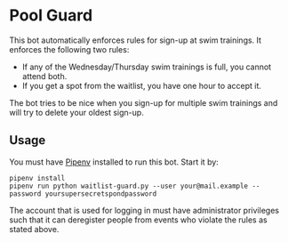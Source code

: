 # Pool Guard

This bot automatically enforces rules for sign-up at swim trainings.
It enforces the following two rules:

- If any of the Wednesday/Thursday swim trainings is full, you cannot attend both.
- If you get a spot from the waitlist, you have one hour to accept it.

The bot tries to be nice when you sign-up for multiple swim trainings and will try to delete your oldest sign-up.

## Usage

You must have [Pipenv](https://pipenv.pypa.io/en/latest/) installed to run this bot.
Start it by:

```
pipenv install
pipenv run python waitlist-guard.py --user your@mail.example --password yoursupersecretspondpassword
```

The account that is used for logging in must have administrator privileges such that it can deregister people from events who violate the rules as stated above.
